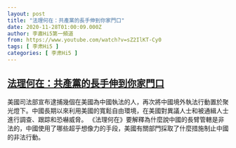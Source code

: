 ```yaml
---
layout: post
title: "法理何在：共產黨的長手伸到你家門口"
date: 2020-11-28T01:00:09.000Z
author: 李肅Hi5第一頻道
from: https://www.youtube.com/watch?v=sZ2IlKT-Cy0
tags: [ 李肃Hi5 ]
categories: [ 李肃Hi5 ]
---
```

<!--1606525209000-->
[法理何在：共產黨的長手伸到你家門口](https://www.youtube.com/watch?v=sZ2IlKT-Cy0)
------

<div>
美國司法部宣布逮捕幾個在美國為中國執法的人，再次將中國境外執法行動置於聚光燈下。中國長期以來利用美國的寬鬆自由環境，在美國對異議人士和被通緝人士進行調查、跟踪和恐嚇威脅。 《法理何在》要解釋為什麼說中國的長臂管轄是非法的，中國使用了哪些超乎想像力的手段，美國有關部門採取了什麼措施制止中國的非法行動。
</div>
